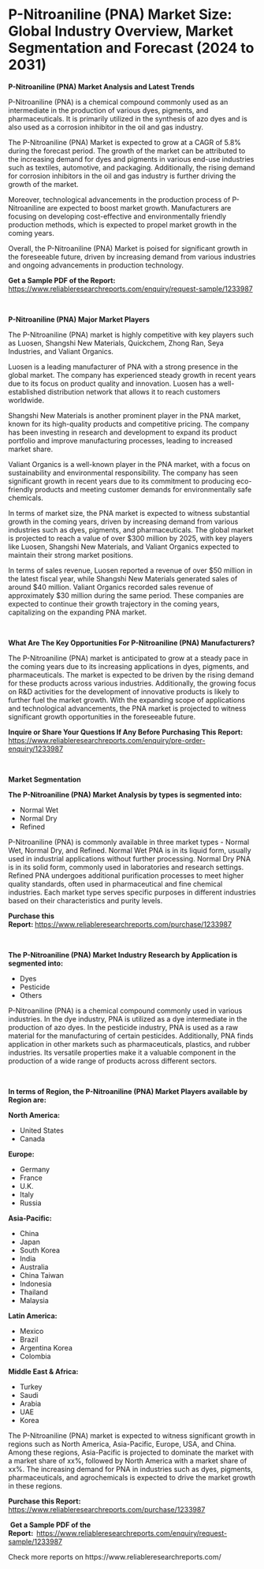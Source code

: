 <p><h1>P-Nitroaniline (PNA) Market Size: Global Industry Overview, Market Segmentation and Forecast (2024 to 2031)</h1></p><p><strong>P-Nitroaniline (PNA) Market Analysis and Latest Trends</strong></p>
<p><p>P-Nitroaniline (PNA) is a chemical compound commonly used as an intermediate in the production of various dyes, pigments, and pharmaceuticals. It is primarily utilized in the synthesis of azo dyes and is also used as a corrosion inhibitor in the oil and gas industry.</p><p>The P-Nitroaniline (PNA) Market is expected to grow at a CAGR of 5.8% during the forecast period. The growth of the market can be attributed to the increasing demand for dyes and pigments in various end-use industries such as textiles, automotive, and packaging. Additionally, the rising demand for corrosion inhibitors in the oil and gas industry is further driving the growth of the market.</p><p>Moreover, technological advancements in the production process of P-Nitroaniline are expected to boost market growth. Manufacturers are focusing on developing cost-effective and environmentally friendly production methods, which is expected to propel market growth in the coming years.</p><p>Overall, the P-Nitroaniline (PNA) Market is poised for significant growth in the foreseeable future, driven by increasing demand from various industries and ongoing advancements in production technology.</p></p>
<p><strong>Get a Sample PDF of the Report:&nbsp;</strong> <a href="https://www.reliableresearchreports.com/enquiry/request-sample/1233987">https://www.reliableresearchreports.com/enquiry/request-sample/1233987</a></p>
<p>&nbsp;</p>
<p><strong>P-Nitroaniline (PNA) Major Market Players</strong></p>
<p><p>The P-Nitroaniline (PNA) market is highly competitive with key players such as Luosen, Shangshi New Materials, Quickchem, Zhong Ran, Seya Industries, and Valiant Organics. </p><p>Luosen is a leading manufacturer of PNA with a strong presence in the global market. The company has experienced steady growth in recent years due to its focus on product quality and innovation. Luosen has a well-established distribution network that allows it to reach customers worldwide.</p><p>Shangshi New Materials is another prominent player in the PNA market, known for its high-quality products and competitive pricing. The company has been investing in research and development to expand its product portfolio and improve manufacturing processes, leading to increased market share.</p><p>Valiant Organics is a well-known player in the PNA market, with a focus on sustainability and environmental responsibility. The company has seen significant growth in recent years due to its commitment to producing eco-friendly products and meeting customer demands for environmentally safe chemicals.</p><p>In terms of market size, the PNA market is expected to witness substantial growth in the coming years, driven by increasing demand from various industries such as dyes, pigments, and pharmaceuticals. The global market is projected to reach a value of over $300 million by 2025, with key players like Luosen, Shangshi New Materials, and Valiant Organics expected to maintain their strong market positions. </p><p>In terms of sales revenue, Luosen reported a revenue of over $50 million in the latest fiscal year, while Shangshi New Materials generated sales of around $40 million. Valiant Organics recorded sales revenue of approximately $30 million during the same period. These companies are expected to continue their growth trajectory in the coming years, capitalizing on the expanding PNA market.</p></p>
<p>&nbsp;</p>
<p><strong>What Are The Key Opportunities For P-Nitroaniline (PNA) Manufacturers?</strong></p>
<p><p>The P-Nitroaniline (PNA) market is anticipated to grow at a steady pace in the coming years due to its increasing applications in dyes, pigments, and pharmaceuticals. The market is expected to be driven by the rising demand for these products across various industries. Additionally, the growing focus on R&D activities for the development of innovative products is likely to further fuel the market growth. With the expanding scope of applications and technological advancements, the PNA market is projected to witness significant growth opportunities in the foreseeable future.</p></p>
<p><strong>Inquire or Share Your Questions If Any Before Purchasing This Report:</strong> <a href="https://www.reliableresearchreports.com/enquiry/pre-order-enquiry/1233987">https://www.reliableresearchreports.com/enquiry/pre-order-enquiry/1233987</a></p>
<p>&nbsp;</p>
<p><strong>Market Segmentation</strong></p>
<p><strong>The P-Nitroaniline (PNA) Market Analysis by types is segmented into:</strong></p>
<p><ul><li>Normal Wet</li><li>Normal Dry</li><li>Refined</li></ul></p>
<p><p>P-Nitroaniline (PNA) is commonly available in three market types - Normal Wet, Normal Dry, and Refined. Normal Wet PNA is in its liquid form, usually used in industrial applications without further processing. Normal Dry PNA is in its solid form, commonly used in laboratories and research settings. Refined PNA undergoes additional purification processes to meet higher quality standards, often used in pharmaceutical and fine chemical industries. Each market type serves specific purposes in different industries based on their characteristics and purity levels.</p></p>
<p><strong>Purchase this Report:&nbsp;</strong><a href="https://www.reliableresearchreports.com/purchase/1233987">https://www.reliableresearchreports.com/purchase/1233987</a></p>
<p>&nbsp;</p>
<p><strong>The P-Nitroaniline (PNA) Market Industry Research by Application is segmented into:</strong></p>
<p><ul><li>Dyes</li><li>Pesticide</li><li>Others</li></ul></p>
<p><p>P-Nitroaniline (PNA) is a chemical compound commonly used in various industries. In the dye industry, PNA is utilized as a dye intermediate in the production of azo dyes. In the pesticide industry, PNA is used as a raw material for the manufacturing of certain pesticides. Additionally, PNA finds application in other markets such as pharmaceuticals, plastics, and rubber industries. Its versatile properties make it a valuable component in the production of a wide range of products across different sectors.</p></p>
<p>&nbsp;</p>
<p><strong>In terms of Region, the P-Nitroaniline (PNA) Market Players available by Region are:</strong></p>
<p>
    <p> <strong> North America: </strong>
        <ul>
            <li>United States</li>
            <li>Canada</li>
        </ul>
        </p> 
    <p> <strong> Europe: </strong>
        <ul>
            <li>Germany</li>
            <li>France</li>
            <li>U.K.</li>
            <li>Italy</li>
            <li>Russia</li>
        </ul>
        </p> 
    <p> <strong> Asia-Pacific: </strong>
        <ul>
            <li>China</li>
            <li>Japan</li>
            <li>South Korea</li>
            <li>India</li>
            <li>Australia</li>
            <li>China Taiwan</li>
            <li>Indonesia</li>
            <li>Thailand</li>
            <li>Malaysia</li>
        </ul>
        </p> 
    <p> <strong> Latin America: </strong>
        <ul>
            <li>Mexico</li>
            <li>Brazil</li>
            <li>Argentina Korea</li>
            <li>Colombia</li>
        </ul>
        </p> 
    <p> <strong> Middle East & Africa: </strong>
        <ul>
            <li>Turkey</li>
            <li>Saudi</li>
            <li>Arabia</li>
            <li>UAE</li>
            <li>Korea</li>
        </ul>
    </p>
    </p>
<p><p>The P-Nitroaniline (PNA) market is expected to witness significant growth in regions such as North America, Asia-Pacific, Europe, USA, and China. Among these regions, Asia-Pacific is projected to dominate the market with a market share of xx%, followed by North America with a market share of xx%. The increasing demand for PNA in industries such as dyes, pigments, pharmaceuticals, and agrochemicals is expected to drive the market growth in these regions.</p></p>
<p><strong>Purchase this Report: </strong><a href="https://www.reliableresearchreports.com/purchase/1233987">https://www.reliableresearchreports.com/purchase/1233987</a></p>
<p>&nbsp;<strong>Get a Sample PDF of the Report:&nbsp;&nbsp;</strong><a href="https://www.reliableresearchreports.com/enquiry/request-sample/1233987">https://www.reliableresearchreports.com/enquiry/request-sample/1233987</a></p>
<p><strong></strong></p>
<p>Check more reports on https://www.reliableresearchreports.com/</p>